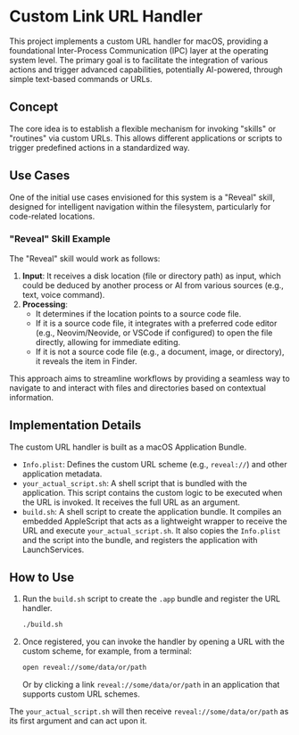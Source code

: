 # Custom Link URL Handler

This project implements a custom URL handler for macOS, providing a foundational Inter-Process Communication (IPC) layer at the operating system level. The primary goal is to facilitate the integration of various actions and trigger advanced capabilities, potentially AI-powered, through simple text-based commands or URLs.

## Concept

The core idea is to establish a flexible mechanism for invoking "skills" or "routines" via custom URLs. This allows different applications or scripts to trigger predefined actions in a standardized way.

## Use Cases

One of the initial use cases envisioned for this system is a "Reveal" skill, designed for intelligent navigation within the filesystem, particularly for code-related locations.

### "Reveal" Skill Example

The "Reveal" skill would work as follows:

1.  **Input**: It receives a disk location (file or directory path) as input, which could be deduced by another process or AI from various sources (e.g., text, voice command).
2.  **Processing**:
    *   It determines if the location points to a source code file.
    *   If it is a source code file, it integrates with a preferred code editor (e.g., Neovim/Neovide, or VSCode if configured) to open the file directly, allowing for immediate editing.
    *   If it is not a source code file (e.g., a document, image, or directory), it reveals the item in Finder.

This approach aims to streamline workflows by providing a seamless way to navigate to and interact with files and directories based on contextual information.

## Implementation Details

The custom URL handler is built as a macOS Application Bundle.

*   `Info.plist`: Defines the custom URL scheme (e.g., `reveal://`) and other application metadata.
*   `your_actual_script.sh`: A shell script that is bundled with the application. This script contains the custom logic to be executed when the URL is invoked. It receives the full URL as an argument.
*   `build.sh`: A shell script to create the application bundle. It compiles an embedded AppleScript that acts as a lightweight wrapper to receive the URL and execute `your_actual_script.sh`. It also copies the `Info.plist` and the script into the bundle, and registers the application with LaunchServices.

## How to Use

1.  Run the `build.sh` script to create the `.app` bundle and register the URL handler.
    ```bash
    ./build.sh
    ```
2.  Once registered, you can invoke the handler by opening a URL with the custom scheme, for example, from a terminal:
    ```bash
    open reveal://some/data/or/path
    ```
    Or by clicking a link `reveal://some/data/or/path` in an application that supports custom URL schemes.

The `your_actual_script.sh` will then receive `reveal://some/data/or/path` as its first argument and can act upon it.
